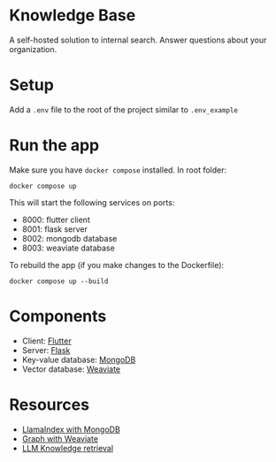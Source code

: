 # Knowledge Base
A self-hosted solution to internal search. Answer questions about your organization.

# Setup
Add a `.env` file to the root of the project similar to `.env_example` 

# Run the app

Make sure you have `docker compose` installed. In root folder:
```
docker compose up
```

This will start the following services on ports: 
- 8000: flutter client
- 8001: flask server
- 8002: mongodb database
- 8003: weaviate database

To rebuild the app (if you make changes to the Dockerfile):
```
docker compose up --build
```
# Components
- Client: [Flutter](https://flutter.dev/)
- Server: [Flask](https://flask.palletsprojects.com)
- Key-value database: [MongoDB](https://www.mongodb.com/)
- Vector database: [Weaviate](https://weaviate.io/)

# Resources
- [LlamaIndex with MongoDB](https://medium.com/llamaindex-blog/build-a-chatgpt-with-your-private-data-using-llamaindex-and-mongodb-b09850eb154c)
- [Graph with Weaviate](https://gpt-index.readthedocs.io/en/latest/examples/composable_indices/ComposableIndices-Weaviate.html)
- [LLM Knowledge retrieval](https://mattboegner.com/knowledge-retrieval-architecture-for-llms/)